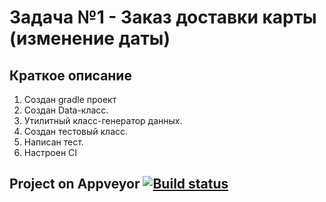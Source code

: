 # Задача №1 - Заказ доставки карты (изменение даты)

## Краткое описание

1. Cоздан gradle проект
2. Создан Data-класс.
3. Утилитный класс-генератор данных.
4. Создан тестовый класс.
5. Написан тест.
3. Настроен CI

## Project on Appveyor [![Build status](https://ci.appveyor.com/api/projects/status/fbkmv6afeuf0o3hx/branch/master?svg=true)](https://ci.appveyor.com/project/pava-14/aqa2-3-1/branch/master)
